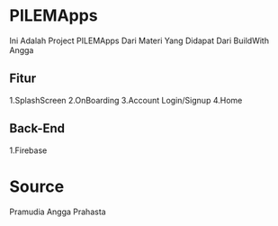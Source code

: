 # PILEMApps
Ini Adalah Project PILEMApps Dari Materi Yang Didapat Dari BuildWith Angga

## Fitur
1.SplashScreen
2.OnBoarding
3.Account Login/Signup
4.Home

## Back-End
1.Firebase

# Source
Pramudia Angga Prahasta
